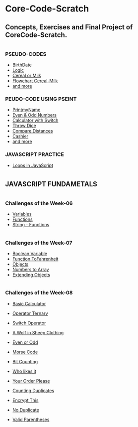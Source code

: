 # Core-Code-Scratch

## Concepts, Exercises and Final Project of CoreCode-Scratch.
#


### PSEUDO-CODES

- [BirthDate](PseudoCode/BirthDate.md)
- [Logic](PseudoCode/Logic.md)
- [Cereal or Milk](PseudoCode/Cereal-Milk.md)
- [Flowchart Cereal-Milk](PseudoCode/Flowcharts.md)
- [and more](PseudoCode/Exercises.md)  

### PEUDO-CODE USING PSEINT

- [PrintmyName](PseInt/PseInt_01.md)
- [Even & Odd Numbers](PseInt/PseInt_02.md)
- [Calculator with Switch](PseInt/PseInt_04.md)
- [Throw Dice](PseInt/PseInt_09.md)
- [Compare Distances](PseInt/PseInt_12.md)
- [Cashier](PseInt/PseInt_14.md)
- [and more](PseInt)

### JAVASCRIPT PRACTICE

- [Loops in JavaScript](JavaScript-Code/Loops-JavaScript.md)
 #
 ## JAVASCRIPT FUNDAMETALS 
 #
     
 ### Challenges of the Week-06

- [Variables](FUNDA-JavaScript/ChallengesW06/Variables/)
- [Functions](FUNDA-JavaScript/ChallengesW06/Functions/)
- [String - Functions](FUNDA-JavaScript/ChallengesW06/String-Functions/)
#
### Challenges of the Week-07

- [Boolean Variable](FUNDA-JavaScript/ChallengesW07/Boolean-Temperature/Boolean.js)
- [Function ToFahrenheit](FUNDA-JavaScript/ChallengesW07/Boolean-Temperature/ToFahrenheit.js)
- [Objects](FUNDA-JavaScript/ChallengesW07/Objects/Objects.js)
- [Numbers to Array](FUNDA-JavaScript/ChallengesW07/Numbers-to-Array/ConvertNumberToArray.js)
- [Extending Objects](FUNDA-JavaScript/ChallengesW07/Extending-Objects/)
#

### Challenges of the Week-08

- [Basic Calculator](FUNDA-JavaScript/ChallengesW08/160123/BasicCalculator.js)
- [Operator Ternary](FUNDA-JavaScript/ChallengesW08/160123/OperatorTernary.js)
- [Switch Operator](FUNDA-JavaScript/ChallengesW08/160123/SwitchOpertator.js)

- [A Wolf in Sheep Clothing](FUNDA-JavaScript/ChallengesW08/170123/AwolfincheepClothing.js)
- [Even or Odd](FUNDA-JavaScript/ChallengesW08/170123/EvenorOdd.js)
- [Morse Code](FUNDA-JavaScript/ChallengesW08/170123/MorseCode.js)

- [Bit Counting](FUNDA-JavaScript/ChallengesW08/180123/BtCountig.js)
- [Who likes it](FUNDA-JavaScript/ChallengesW08/180123/WhoLikesiIt.js)
- [Your Order Please](FUNDA-JavaScript/ChallengesW08/180123/YourOrderPlease.js)

- [Counting Duplicates](FUNDA-JavaScript/ChallengesW08/190123/CountingDuplicates.js)
- [Encrypt This](FUNDA-JavaScript/ChallengesW08/190123/Encrypt_this.js)
- [No Duplicate](FUNDA-JavaScript/ChallengesW08/190123/Noduplicate.js)
- [Valid Parentheses](FUNDA-JavaScript/ChallengesW08/190123/Valid_Parentheses.js)


